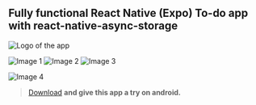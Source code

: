 ## Fully functional React Native (Expo) To-do app with react-native-async-storage

![Logo of the app]([https://m.media-amazon.com/images/I/51MvHZ+TRwL.png](https://m.media-amazon.com/images/I/21qN+cbeewL.png))

![Image 1](https://com-amazon-mas-catalog.s3.amazonaws.com/amzn1.devportal.assetupload.d0a4a3d8d3544965b178e162cd165d91_e212ad63-c053-4ddc-993a-88d3d702316e_1e7d7f729ae0dfc6ae4622af04ed43fa)
![Image 2](https://com-amazon-mas-catalog.s3.amazonaws.com/amzn1.devportal.assetupload.8b230faa94fa44889239598d0427a96c_b061b1d9-f38b-400d-83d2-20f858ced177_cf7c3dceabf9550172a27a727f7a64f1)
![Image 3](https://com-amazon-mas-catalog.s3.amazonaws.com/amzn1.devportal.assetupload.b11f118951cd4c3daee5f7ab7ac54de9_bef43b64-c20c-4ecd-a0b7-90e5419df92c_97104d2f043325f9e2002ca25a71050b)

![Image 4](https://com-amazon-mas-catalog.s3.amazonaws.com/amzn1.devportal.assetupload.e61401817f6b46148fd0422064c695ff_4f505775-686e-4189-9945-2dab3a3e12a6_126fd70386736b998a36f2a2b1c855c4)

> [Download]([https://www.amazon.com/Sarvarbek-IELTS-Speaking/dp/B0DRPG2KVC/ref=sr_1_2?crid=2VHNONCHZ7IN&dib=eyJ2IjoiMSJ9.Mf0tCr6agZrd5ciWazHIIVyfolmSyU4yTYZVNJVuSKC7gHplNXJQAmNokso5WlMN_XKbSYrn8Ueydt8TZyExY7l3KUtMrN2PuMbZ8lW2xAlEKvYGqbFvDEN04uIKqXtN2zCl6R0Pc--84fjpnaVJDxvC8vHDO1eUyZphYPcyhhlosJykZDin7mAXDlsB0I-hXk3WcIxFWPMGac4M7A6VqDxFFSOYcXTWjf_G-CE8-kA.tQkOE3R3dcoiI5xnmt0oBWvDE_2f1Igfb2gfiINUxS4&dib_tag=se&keywords=ielts%20speaking%20app&qid=1738813603&sprefix=ielts%20speaking%20ap,aps,521&sr=8-2](https://www.amazon.com/Sarvarbek-ToDo/dp/B0DNCLBNQ9/ref=sr_1_2?dib=eyJ2IjoiMSJ9.rr3VWD9j27Q1G5VVdkrdNgpq_7B71nhDEKtd1HFA1Es.VIyndB8ICy6HgxpWmUblgLspM9DEyRrgId6tjWSBOZk&dib_tag=se&qid=1738814077&refinements=p_4%3ASarvarbek&s=mobile-apps&search-type=ss&sr=1-2)) **and give this app a try on android.**

